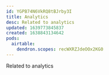 ```yaml
---
id: YGPB74N6VkRQ8tBJrby3I
title: Analytics
desc: Related to analytics
updated: 1639773845837
created: 1638843134642
pods:
  airtable:
    dendron.scopes: recWXRZJdeOOx2KG0
---
```


Related to analytics
